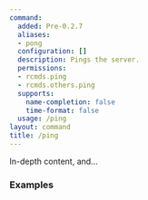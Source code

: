 ```yaml
---
command:
  added: Pre-0.2.7
  aliases:
  - pong
  configuration: []
  description: Pings the server.
  permissions:
  - rcmds.ping
  - rcmds.others.ping
  supports:
    name-completion: false
    time-format: false
  usage: /ping
layout: command
title: /ping
---
```


In-depth content, and...

### Examples

